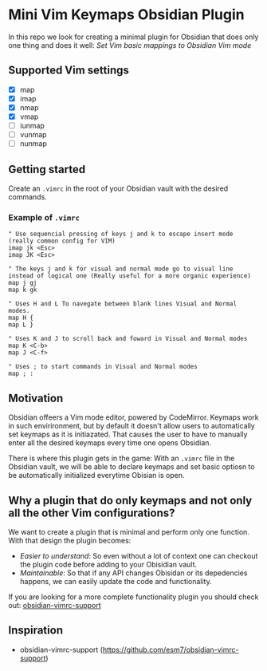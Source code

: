 # Mini Vim Keymaps Obsidian Plugin
In this repo we look for creating a minimal plugin for Obsidian that does only one thing and does it well: *Set Vim basic mappings to Obsidian Vim mode*

## Supported Vim settings
- [x] map
- [x] imap
- [x] nmap
- [x] vmap
- [ ] iunmap
- [ ] vunmap
- [ ] nunmap

## Getting started
Create an `.vimrc` in the root of your Obsidian vault with the desired commands.

### Example of `.vimrc`
``` vimscript
" Use sequencial pressing of keys j and k to escape insert mode (really common config for VIM)
imap jk <Esc>
imap JK <Esc>

" The keys j and k for visual and normal mode go to visual line instead of logical one (Really useful for a more organic experience)
map j gj
map k gk

" Uses H and L To navegate between blank lines Visual and Normal modes.
map H {
map L }

" Uses K and J to scroll back and foward in Visual and Normal modes
map K <C-b>
map J <C-f>

" Uses ; to start commands in Visual and Normal modes
map ; :
```

## Motivation
Obsidian offeers a Vim mode editor, powered by CodeMirror. Keymaps work in such envirironment, but by default it doesn't allow users to automatically set keymaps as it is initiazated. That causes the user to have to manually enter all the desired keymaps every time one opens Obsidian.

There is where this plugin gets in the game: With an `.vimrc` file in the Obsidian vault, we will be able to declare keymaps and set basic optiosn to be automatically initialized everytime Obisian is open.

## Why a plugin that do only keymaps and not only all the other Vim configurations?
We want to create a plugin that is minimal and perform only one function.
With that design the plugin becomes:
* *Easier to understand*: So even without a lot of context one can checkout the plugin code before adding to your Obisidian vault.
* *Maintainable*: So that if any API changes Obisidan or its depedencies happens, we can easily update the code and functionality.

If you are looking for a more complete functionality plugin you should check out: [obsidian-vimrc-support](https://github.com/esm7/obsidian-vimrc-support)

## Inspiration
* obsidian-vimrc-support (https://github.com/esm7/obsidian-vimrc-support)
